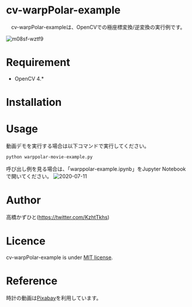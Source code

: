 # cv-warpPolar-example
　cv-warpPolar-exampleは、OpenCVでの極座標変換/逆変換の実行例です。
 
![m08sf-wztf9](https://user-images.githubusercontent.com/37477845/87218076-7e4b7900-c38a-11ea-9b83-119bf69e251e.gif)


# Requirement
* OpenCV 4.*

# Installation


# Usage
動画デモを実行する場合は以下コマンドで実行してください。
```bash
python warppolar-movie-example.py
```

呼び出し例を見る場合は、「warppolar-example.ipynb」をJupyter Notebookで開いてください。
![2020-07-11](https://user-images.githubusercontent.com/37477845/87218090-93280c80-c38a-11ea-8500-10a81e008c4e.png)

# Author
高橋かずひと(https://twitter.com/KzhtTkhs)

# Licence

cv-warpPolar-example is under [MIT license](LICENSE).

# Reference
時計の動画は[Pixabay](https://pixabay.com/ja/videos/%E6%99%82%E9%96%93-%E3%82%AF%E3%83%AD%E3%83%83%E3%82%AF-%E6%99%82%E8%A8%88-%E3%83%AB%E3%83%BC%E3%83%97-15604/)を利用しています。
